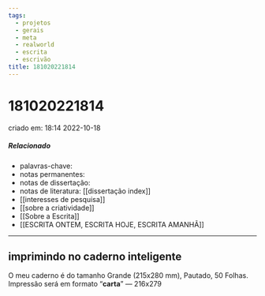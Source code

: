 ```yaml
---
tags:
  - projetos
  - gerais
  - meta
  - realworld
  - escrita
  - escrivão
title: 181020221814
---
```

# 181020221814
criado em: 18:14 2022-10-18

##### Relacionado
- palavras-chave: 
- notas permanentes: 
- notas de dissertação:
- notas de literatura: [[dissertação index]]
- [[interesses de pesquisa]]
- [[sobre a criatividade]]
- [[Sobre a Escrita]]
- [[ESCRITA ONTEM, ESCRITA HOJE, ESCRITA AMANHÃ]]
---
## imprimindo no caderno inteligente

O meu caderno é do tamanho Grande (215x280 mm), Pautado, 50 Folhas.
Impressão será em formato “**carta**” — 216x279

